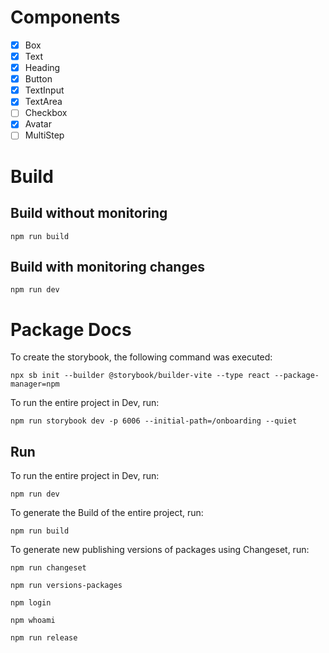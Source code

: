 # Components

- [x] Box
- [x] Text
- [x] Heading
- [x] Button
- [x] TextInput
- [x] TextArea
- [ ] Checkbox
- [x] Avatar
- [ ] MultiStep

# Build

## Build without monitoring

`npm run build`

## Build with monitoring changes

`npm run dev`

# Package Docs

To create the storybook, the following command was executed:

`npx sb init --builder @storybook/builder-vite --type react --package-manager=npm`

To run the entire project in Dev, run:

`npm run storybook dev -p 6006 --initial-path=/onboarding --quiet`

## Run

To run the entire project in Dev, run:

`npm run dev`

To generate the Build of the entire project, run:

`npm run build`

To generate new publishing versions of packages using Changeset, run:

`npm run changeset`

`npm run versions-packages`

`npm login`

`npm whoami`

`npm run release`

